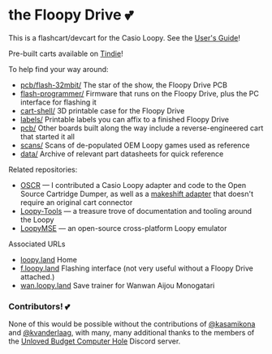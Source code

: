 # the Floopy Drive 💕

This is a flashcart/devcart for the Casio Loopy. See the [User's Guide](https://github.com/partlyhuman/loopycart/wiki)!

Pre-built carts available on [Tindie](https://www.tindie.com/products/partlyhuman/the-floopy-drive/)!

To help find your way around:

* [pcb/flash-32mbit/](pcb/flash-32mbit/) The star of the show, the Floopy Drive PCB
* [flash-programmer/](flash-programmer/) Firmware that runs on the Floopy Drive, plus the PC interface for flashing it
* [cart-shell/](cart-shell/) 3D printable case for the Floopy Drive
* [labels/](labels/) Printable labels you can affix to a finished Floopy Drive
* [pcb/](pcb/) Other boards built along the way include a reverse-engineered cart that started it all
* [scans/](scans/) Scans of de-populated OEM Loopy games used as reference
* [data/](data/) Archive of relevant part datasheets for quick reference

Related repositories:

* [OSCR](https://github.com/sanni/cartreader) — I contributed a Casio Loopy adapter and code to the Open Source Cartridge Dumper, as well as a [makeshift adapter](https://github.com/partlyhuman/cartreader/tree/loopy-adapter-makeshift) that doesn't require an original cart connector
* [Loopy-Tools](https://github.com/kasamikona/Loopy-Tools) — a treasure trove of documentation and tooling around the Loopy
* [LoopyMSE](https://github.com/PSI-Rockin/LoopyMSE) — an open-source cross-platform Loopy emulator

Associated URLs
* [loopy.land](https://loopy.land/) Home
* [f.loopy.land](https://f.loopy.land/) Flashing interface (not very useful without a Floopy Drive attached.)
* [wan.loopy.land](https://wan.loopy.land/) Save trainer for Wanwan Aijou Monogatari

### Contributors! 💕

None of this would be possible without the contributions of [@kasamikona](https://github.com/kasamikona) and [@kvanderlaag](https://github.com/kvanderlaag), with many, many additional thanks to the members of the [Unloved Budget Computer Hole](https://discord.gg/DH8cArK2) Discord server.
